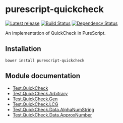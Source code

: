 # purescript-quickcheck

[![Latest release](http://img.shields.io/bower/v/purescript-quickcheck.svg)](https://github.com/purescript/purescript-quickcheck/releases)
[![Build Status](https://travis-ci.org/purescript/purescript-quickcheck.svg?branch=master)](https://travis-ci.org/purescript/purescript-quickcheck)
[![Dependency Status](https://www.versioneye.com/user/projects/55848c12363861001b000180/badge.svg?style=flat)](https://www.versioneye.com/user/projects/55848c12363861001b000180)

An implementation of QuickCheck in PureScript.

## Installation

```
bower install purescript-quickcheck
```

## Module documentation

- [Test.QuickCheck](docs/Test/QuickCheck.md)
- [Test.QuickCheck.Arbitrary](docs/Test/QuickCheck/Arbitrary.md)
- [Test.QuickCheck.Gen](docs/Test/QuickCheck/Gen.md)
- [Test.QuickCheck.LCG](docs/Test/QuickCheck/LCG.md)
- [Test.QuickCheck.Data.AlphaNumString](docs/Test/QuickCheck/Data/AlphaNumString.md)
- [Test.QuickCheck.Data.ApproxNumber](docs/Test/QuickCheck/Data/ApproxNumber.md)
